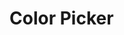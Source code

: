 # Color Picker

<div class="mt-4">
    <base-color-picker label="Input Label" v-model="color"></base-color-picker>
</div>


<script>
export default {
  data () {
    return {
      color: ''
    }
  }
}
</script>
